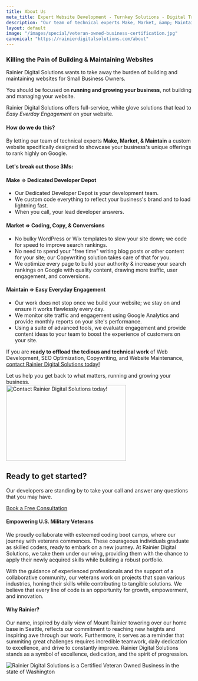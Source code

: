 ```yaml
---
title: About Us
meta_title: Expert Website Development - Turnkey Solutions - Digital Transformation - SEO | RDS
description: "Our team of technical experts Make, Market, &amp; Maintain custom websites specifically designed to showcase your business&#39;s unique offerings to rank highly on Google. Leave the tech hassle to us. Learn more."
layout: default
image: "/images/special/veteran-owned-business-certification.jpg"
canonical: "https://rainierdigitalsolutions.com/about"
---
```

### Killing the Pain of Building & Maintaining Websites

Rainier Digital Solutions wants to take away the burden of building and maintaining websites for Small Business Owners.

You should be focused on **running and growing your business**, not building and managing your website.

Rainier Digital Solutions <span className="font-bold text-primary">offers full-service, white glove solutions</span> that lead to *Easy Everday Engagement* on your website.

#### How do we do this?

By letting our team of technical experts **Make, Market, &amp; Maintain** a custom website specifically designed to showcase your business&#39;s unique offerings to rank highly on Google.

#### Let&#39;s break out those 3Ms:

<h4 className="text-primary font-bold">Make =&gt; Dedicated Developer Depot</h4>

- Our Dedicated Developer Depot is <span className="font-bold underline text-primary">*your*</span> development team.
- We custom code everything to reflect your business&#39;s brand and to load lightning fast.
- When you call, your lead developer answers.

<h4 className="text-primary font-bold">Market =&gt; Coding, Copy, &amp; Conversions</h4>

- No bulky WordPress or Wix templates to slow your site down; we code for speed to improve
search rankings.
- No need to spend your &quot;free time&quot; writing blog posts or other content for your site; our
Copywriting solution takes care of that for you.
- We optimize every page to build your authority &amp; increase your search rankings on Google
with quality content, drawing more traffic, user engagement, and conversions.

<h4 className="text-primary font-bold">Maintain =&gt; Easy Everyday Engagement</h4>

- Our work does not stop once we build your website; we stay on and ensure it works flawlessly every day.
- We monitor site traffic and engagement using Google Analytics and provide monthly reports on your site&#39;s performance.
- Using a suite of advanced tools, we evaluate engagement and provide content ideas to your team to boost the experience of customers on your site.

If you are **ready to offload the tedious and technical work** of Web Development, SEO Optimization, Copywriting, and Website Maintenance, <a href="/contact" className="text-primary font-bold underline hover:text-primary/50">contact Rainier Digital Solutions today!</a>

<div className="text-lg md:text-2xl font-bold text-center mx-auto">Let us help you get back to what matters, <span className="underline italic">running</span> and <span className="underline italic">growing</span> your business.</div>

<section className="px-4 section">
  <div className="container shadow section rounded-xl">
    <div className="items-center justify-center mx-auto row">
      <div className="md:col-5 lg:col-4">
        <img
          className="w-full"
          src="/images/cta.svg"
          alt="Contact Rainier Digital Solutions today!"
          width="325"
          height="206"
        />
      </div>
      <div className="mt-5 text-center md:mt-0 md:text-left md:col-6 lg:col-5">
        <h2>Ready to get started?</h2>
        <p className="mt-6">
          Our developers are standing by to take your call and answer any questions that you may have.
        </p>
        <a
          className="mt-4 btn btn-primary"
          href="/contact"
        >
          Book a Free Consultation
        </a>
      </div>
    </div>
  </div>
</section>

#### Empowering U.S. Military Veterans

We proudly collaborate with esteemed coding boot camps, where our journey with veterans commences. These courageous individuals graduate as skilled coders, ready to embark on a new journey. At Rainier Digital Solutions, we take them under our wing, providing them with the chance to apply their newly acquired skills while building a robust portfolio.

With the guidance of experienced professionals and the support of a collaborative community, our veterans work on projects that span various industries, honing their skills while contributing to tangible solutions. We believe that every line of code is an opportunity for growth, empowerment, and innovation.

#### Why Rainier?

Our name, inspired by daily view of Mount Rainier towering over our home base in Seattle, reflects our commitment to reaching new heights and inspiring awe through our work. Furthermore, it serves as a reminder that summiting great challenges requires incredible teamwork, daily dedication to excellence, and drive to constantly improve. Rainier Digital Solutions stands as a symbol of excellence, dedication, and the spirit of progression.

<img src="/images/special/veteran-owned-business-certification.jpg" alt="Rainier Digital Solutions is a Certified Veteran Owned Business in the state of Washington" />
